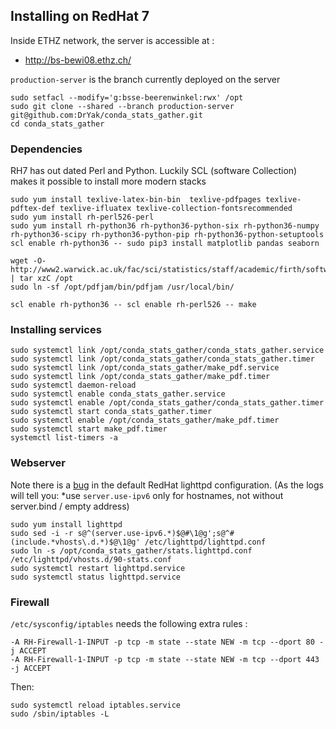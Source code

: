 
Installing on RedHat 7
----------------------

Inside ETHZ network, the server is accessible at :

 - <http://bs-bewi08.ethz.ch/>

`production-server` is the branch currently deployed on the server

    sudo setfacl --modify='g:bsse-beerenwinkel:rwx' /opt
    sudo git clone --shared --branch production-server git@github.com:DrYak/conda_stats_gather.git
    cd conda_stats_gather

### Dependencies

RH7 has out dated Perl and Python. Luckily SCL (software Collection) makes it possible to install more modern stacks

    sudo yum install texlive-latex-bin-bin  texlive-pdfpages texlive-pdftex-def texlive-ifluatex texlive-collection-fontsrecommended
    sudo yum install rh-perl526-perl
    sudo yum install rh-python36 rh-python36-python-six rh-python36-numpy rh-python36-scipy rh-python36-python-pip rh-python36-python-setuptools
    scl enable rh-python36 -- sudo pip3 install matplotlib pandas seaborn
    
    wget -O- http://www2.warwick.ac.uk/fac/sci/statistics/staff/academic/firth/software/pdfjam/pdfjam_latest.tgz | tar xzC /opt
    sudo ln -sf /opt/pdfjam/bin/pdfjam /usr/local/bin/
    
    scl enable rh-python36 -- scl enable rh-perl526 -- make

### Installing services

    sudo systemctl link /opt/conda_stats_gather/conda_stats_gather.service
    sudo systemctl link /opt/conda_stats_gather/conda_stats_gather.timer
    sudo systemctl link /opt/conda_stats_gather/make_pdf.service
    sudo systemctl link /opt/conda_stats_gather/make_pdf.timer
    sudo systemctl daemon-reload
    sudo systemctl enable conda_stats_gather.service
    sudo systemctl enable /opt/conda_stats_gather/conda_stats_gather.timer
    sudo systemctl start conda_stats_gather.timer
    sudo systemctl enable /opt/conda_stats_gather/make_pdf.timer
    sudo systemctl start make_pdf.timer
    systemctl list-timers -a

### Webserver

Note there is a [bug](https://bugs.debian.org/cgi-bin/bugreport.cgi?bug=471388) in the default RedHat lighttpd configuration.
(As the logs will tell you: *use `server.use-ipv6` only for hostnames, not without server.bind / empty address)

    sudo yum install lighttpd
    sudo sed -i -r s@^(server.use-ipv6.*)$@#\1@g';s@^#(include.*vhosts\.d.*)$@\1@g' /etc/lighttpd/lighttpd.conf
    sudo ln -s /opt/conda_stats_gather/stats.lighttpd.conf /etc/lighttpd/vhosts.d/90-stats.conf
    sudo systemctl restart lighttpd.service
    sudo systemctl status lighttpd.service
    
### Firewall

`/etc/sysconfig/iptables` needs the following extra rules :

    -A RH-Firewall-1-INPUT -p tcp -m state --state NEW -m tcp --dport 80 -j ACCEPT
    -A RH-Firewall-1-INPUT -p tcp -m state --state NEW -m tcp --dport 443 -j ACCEPT

Then:

    sudo systemctl reload iptables.service
    sudo /sbin/iptables -L
